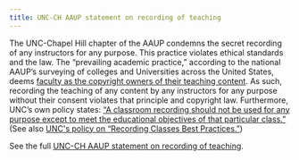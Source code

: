 ```yaml
---
title: UNC-CH AAUP statement on recording of teaching
---
```


The UNC-Chapel Hill chapter of the AAUP condemns the secret recording
of any instructors for any purpose. This practice violates ethical
standards and the law. The “prevailing academic practice,” according
to the national AAUP’s surveying of colleges and Universities across
the United States, deems [faculty as the copyright owners of their
teaching content][1]. As such, recording the teaching of any content by
any instructors for any purpose without their consent violates that
principle and copyright law. Furthermore, UNC’s own policy states: [“A
classroom recording should not be used for any purpose except to meet
the educational objectives of that particular class.”][2] (See also
[UNC's policy on “Recording Classes Best Practices.”][3])

[1]: https://www.aaup.org/issues/covid-19-pandemic/pandemic-resources-faqs-remote-teaching-and-copyright
[2]: https://web.archive.org/web/20240607173338/https://keepteaching.unc.edu/best-practices-for-recording-classes-at-unc-chapel-hill/
[3]: https://web.archive.org/web/20240607174011/https://catalog.unc.edu/policies-procedures/university-policies/

See the full [UNC-CH AAUP statement on recording of teaching](/assets/unc-ch-aaup-statement-on-recording-of-teaching.pdf).
